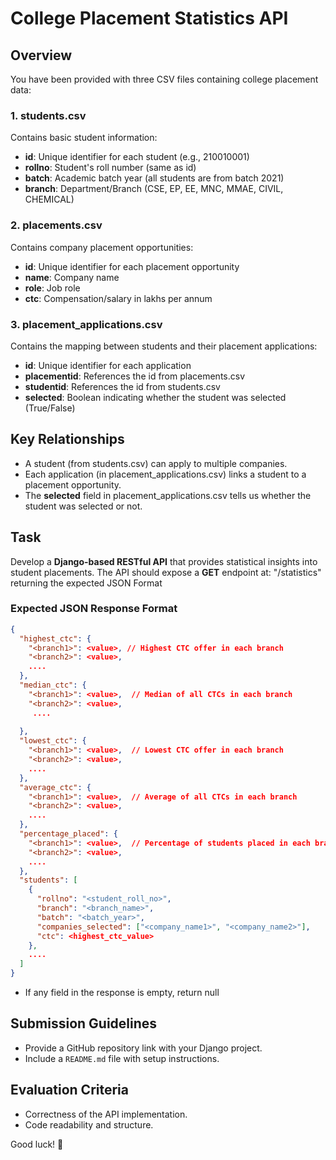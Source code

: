 # College Placement Statistics API

## Overview
You have been provided with three CSV files containing college placement data:

### 1. students.csv
Contains basic student information:
- **id**: Unique identifier for each student (e.g., 210010001)
- **rollno**: Student's roll number (same as id)
- **batch**: Academic batch year (all students are from batch 2021)
- **branch**: Department/Branch (CSE, EP, EE, MNC, MMAE, CIVIL, CHEMICAL)

### 2. placements.csv
Contains company placement opportunities:
- **id**: Unique identifier for each placement opportunity
- **name**: Company name 
- **role**: Job role 
- **ctc**: Compensation/salary in lakhs per annum 

### 3. placement_applications.csv
Contains the mapping between students and their placement applications:
- **id**: Unique identifier for each application
- **placementid**: References the id from placements.csv
- **studentid**: References the id from students.csv
- **selected**: Boolean indicating whether the student was selected (True/False)

## Key Relationships
- A student (from students.csv) can apply to multiple companies.
- Each application (in placement_applications.csv) links a student to a placement opportunity.
- The **selected** field in placement_applications.csv tells us whether the student was selected or not.

## Task
Develop a **Django-based RESTful API** that provides statistical insights into student placements. The API should expose a **GET** endpoint at: "/statistics" returning the 
expected JSON Format
### Expected JSON Response Format
```json
{
  "highest_ctc": {
    "<branch1>": <value>, // Highest CTC offer in each branch
    "<branch2>": <value>,
    ....
  },
  "median_ctc": {
    "<branch1>": <value>,  // Median of all CTCs in each branch
    "<branch2>": <value>,
     ....
    
  },
  "lowest_ctc": {
    "<branch1>": <value>,  // Lowest CTC offer in each branch
    "<branch2>": <value>,
    ....
  },
  "average_ctc": {
    "<branch1>": <value>,  // Average of all CTCs in each branch
    "<branch2>": <value>,
    ....
  },
  "percentage_placed": {
    "<branch1>": <value>,  // Percentage of students placed in each branch
    "<branch2>": <value>,
    ....
  },
  "students": [
    {
      "rollno": "<student_roll_no>",
      "branch": "<branch_name>",
      "batch": "<batch_year>",
      "companies_selected": ["<company_name1>", "<company_name2>"],
      "ctc": <highest_ctc_value>
    },
    ....
  ]
}
```
- If any field in the response is empty, return null
## Submission Guidelines
- Provide a GitHub repository link with your Django project.
- Include a `README.md` file with setup instructions.

## Evaluation Criteria
- Correctness of the API implementation.
- Code readability and structure.

Good luck! 🚀

